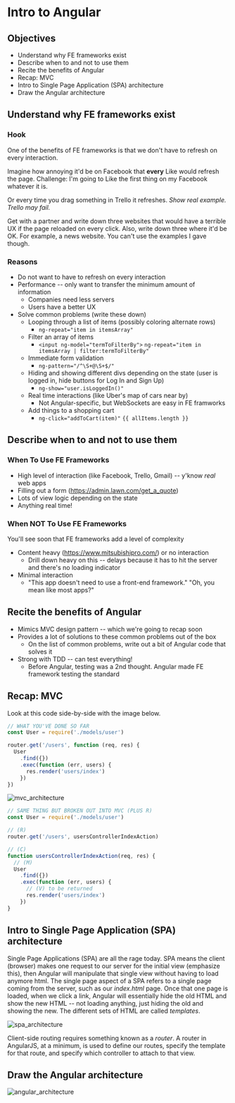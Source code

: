 # Intro to Angular

## Objectives

* Understand why FE frameworks exist
* Describe when to and not to use them
* Recite the benefits of Angular
* Recap: MVC
* Intro to Single Page Application (SPA) architecture
* Draw the Angular architecture


## Understand why FE frameworks exist

### Hook

One of the benefits of FE frameworks is that we don't have to refresh on every interaction.

Imagine how annoying it'd be on Facebook that **every** Like would refresh the page. Challenge: I'm going to Like the first thing on my Facebook whatever it is.

Or every time you drag something in Trello it refreshes. _Show real example. Trello may fail._

Get with a partner and write down three websites that would have a terrible UX if the page reloaded on every click. Also, write down three where it'd be OK. For example, a news website. You can't use the examples I gave though.

### Reasons

* Do not want to have to refresh on every interaction
* Performance -- only want to transfer the minimum amount of information
  * Companies need less servers
  * Users have a better UX
* Solve common problems (write these down)
  * Looping through a list of items (possibly coloring alternate rows)
    * `ng-repeat="item in itemsArray"`
  * Filter an array of items
    * `<input ng-model="termToFilterBy">` `ng-repeat="item in itemsArray | filter:termToFilterBy"`
  * Immediate form validation
    * `ng-pattern="/^\S+@\S+$/"`
  * Hiding and showing different divs depending on the state (user is logged in, hide buttons for Log In and Sign Up)
    * `ng-show="user.isLoggedIn()"`
  * Real time interactions (like Uber's map of cars near by)
    * Not Angular-specific, but WebSockets are easy in FE framworks
  * Add things to a shopping cart
    * `ng-click="addToCart(item)"` `{{ allItems.length }}`


## Describe when to and not to use them

### When To Use FE Frameworks

* High level of interaction (like Facebook, Trello, Gmail) -- y'know _real_ web apps
* Filling out a form (https://admin.lawn.com/get_a_quote)
* Lots of view logic depending on the state
* Anything real time!

### When NOT To Use FE Frameworks

You'll see soon that FE frameworks add a level of complexity

* Content heavy (https://www.mitsubishipro.com/) or no interaction
  * Drill down heavy on this -- delays because it has to hit the server and there's no loading indicator
* Minimal interaction
  * "This app doesn't need to use a front-end framework." "Oh, you mean like most apps?"


## Recite the benefits of Angular

* Mimics MVC design pattern -- which we're going to recap soon
* Provides a lot of solutions to these common problems out of the box
  * On the list of common problems, write out a bit of Angular code that solves it
* Strong with TDD -- can test everything!
  * Before Angular, testing was a 2nd thought. Angular made FE framework testing the standard


## Recap: MVC

Look at this code side-by-side with the image below.

```javascript
// WHAT YOU'VE DONE SO FAR
const User = require('./models/user')

router.get('/users', function (req, res) {
  User
    .find({})
    .exec(function (err, users) {
      res.render('users/index')
    })
})
```

![mvc_architecture](http://i.imgur.com/BgLRBo0.png)

```javascript
// SAME THING BUT BROKEN OUT INTO MVC (PLUS R)
const User = require('./models/user')

// (R)
router.get('/users', usersControllerIndexAction)

// (C)
function usersControllerIndexAction(req, res) {
  // (M)
  User
    .find({})
    .exec(function (err, users) {
      // (V) to be returned
      res.render('users/index')
    })
}
```


## Intro to Single Page Application (SPA) architecture

Single Page Applications (SPA) are all the rage today. SPA means the client (browser) makes one request to our server for the initial view (emphasize this), then Angular will manipulate that single view without having to load anymore html.  The single page aspect of a SPA refers to a single page coming from the server, such as our _index.html_ page.  Once that one page is loaded, when we click a link, Angular will essentially hide the old HTML and show the new HTML -- not loading anything, just hiding the old and showing the new.  The different sets of HTML are called _templates_.

![spa_architecture](https://cloud.githubusercontent.com/assets/25366/8970635/896c4cce-35ff-11e5-96b2-ef7e62784764.png)

Client-side routing requires something known as a _router_.  A router in AngularJS, at a minimum, is used to define our routes, specify the template for that route, and specify which controller to attach to that view.


## Draw the Angular architecture
![angular_architecture](http://i.imgur.com/meRxa.png)
